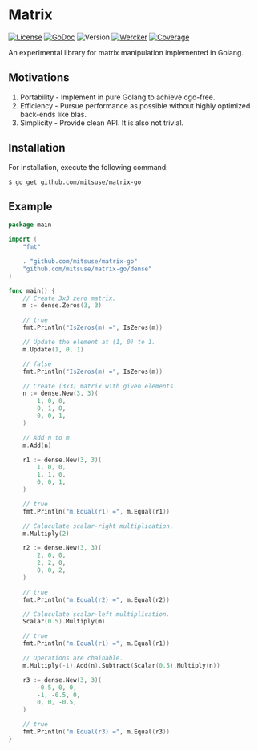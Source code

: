 # Matrix

[![License](https://img.shields.io/badge/license-MIT-yellowgreen.svg?style=flat-square)][license]
[![GoDoc](https://img.shields.io/badge/godoc-reference-blue.svg?style=flat-square)][godoc]
![Version](https://img.shields.io/github/tag/mitsuse/matrix-go-green.svg?style=flat-square)
[![Wercker](http://img.shields.io/wercker/ci/55672222ee357fac39001a2a.svg?style=flat-square)][wercker]
[![Coverage](https://img.shields.io/codecov/c/github/mitsuse/matrix-go/develop.svg?style=flat-square)][coverage]

[license]: LICENSE.txt
[godoc]: http://godoc.org/github.com/mitsuse/matrix-go
[wercker]: https://app.wercker.com/project/bykey/093a5cff0964f0f4ba5fcf9117e940e4
[coverage]: https://codecov.io/github/mitsuse/matrix-go

An experimental library for matrix manipulation implemented in Golang.


## Motivations

1. Portability - Implement in pure Golang to achieve cgo-free.
1. Efficiency - Pursue performance as possible without highly optimized back-ends like blas.
1. Simplicity - Provide clean API. It is also not trivial.


## Installation

For installation, execute the following command:

```
$ go get github.com/mitsuse/matrix-go
```


## Example

```go
package main

import (
	"fmt"

	. "github.com/mitsuse/matrix-go"
	"github.com/mitsuse/matrix-go/dense"
)

func main() {
	// Create 3x3 zero matrix.
	m := dense.Zeros(3, 3)

	// true
	fmt.Println("IsZeros(m) =", IsZeros(m))

	// Update the element at (1, 0) to 1.
	m.Update(1, 0, 1)

	// false
	fmt.Println("IsZeros(m) =", IsZeros(m))

	// Create (3x3) matrix with given elements.
	n := dense.New(3, 3)(
		1, 0, 0,
		0, 1, 0,
		0, 0, 1,
	)

	// Add n to m.
	m.Add(n)

	r1 := dense.New(3, 3)(
		1, 0, 0,
		1, 1, 0,
		0, 0, 1,
	)

	// true
	fmt.Println("m.Equal(r1) =", m.Equal(r1))

	// Caluculate scalar-right multiplication.
	m.Multiply(2)

	r2 := dense.New(3, 3)(
		2, 0, 0,
		2, 2, 0,
		0, 0, 2,
	)

	// true
	fmt.Println("m.Equal(r2) =", m.Equal(r2))

	// Caluculate scalar-left multiplication.
	Scalar(0.5).Multiply(m)

	// true
	fmt.Println("m.Equal(r1) =", m.Equal(r1))

	// Operations are chainable.
	m.Multiply(-1).Add(n).Subtract(Scalar(0.5).Multiply(n))

	r3 := dense.New(3, 3)(
		-0.5, 0, 0,
		-1, -0.5, 0,
		0, 0, -0.5,
	)

	// true
	fmt.Println("m.Equal(r3) =", m.Equal(r3))
}
```
